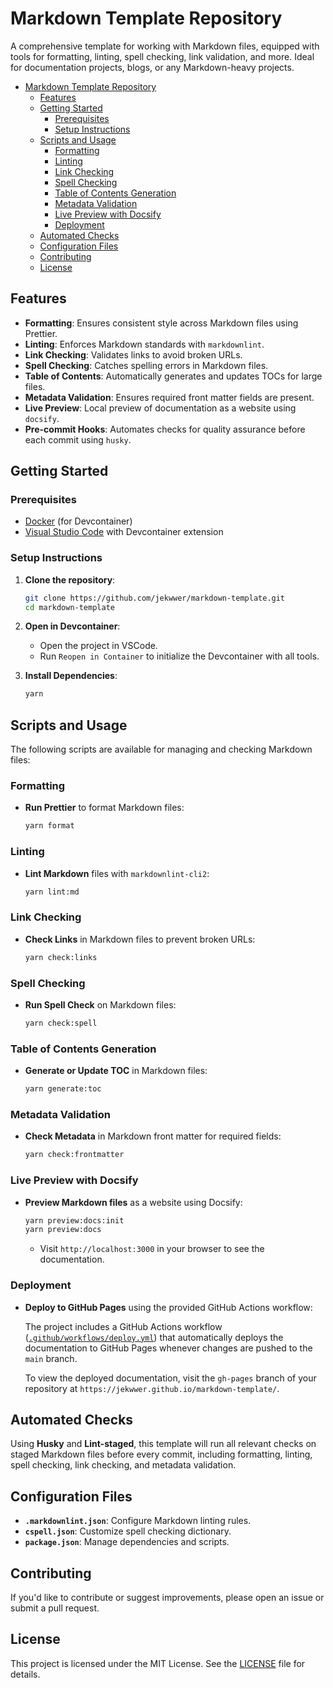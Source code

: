 # Markdown Template Repository

A comprehensive template for working with Markdown files,
equipped with tools for formatting, linting, spell checking, link validation, and more.
Ideal for documentation projects, blogs, or any Markdown-heavy projects.

<!-- toc -->

- [Markdown Template Repository](#markdown-template-repository)
  - [Features](#features)
  - [Getting Started](#getting-started)
    - [Prerequisites](#prerequisites)
    - [Setup Instructions](#setup-instructions)
  - [Scripts and Usage](#scripts-and-usage)
    - [Formatting](#formatting)
    - [Linting](#linting)
    - [Link Checking](#link-checking)
    - [Spell Checking](#spell-checking)
    - [Table of Contents Generation](#table-of-contents-generation)
    - [Metadata Validation](#metadata-validation)
    - [Live Preview with Docsify](#live-preview-with-docsify)
    - [Deployment](#deployment)
  - [Automated Checks](#automated-checks)
  - [Configuration Files](#configuration-files)
  - [Contributing](#contributing)
  - [License](#license)

<!-- tocstop -->

## Features

- **Formatting**: Ensures consistent style across Markdown files using Prettier.
- **Linting**: Enforces Markdown standards with `markdownlint`.
- **Link Checking**: Validates links to avoid broken URLs.
- **Spell Checking**: Catches spelling errors in Markdown files.
- **Table of Contents**: Automatically generates and updates TOCs for large files.
- **Metadata Validation**: Ensures required front matter fields are present.
- **Live Preview**: Local preview of documentation as a website using `docsify`.
- **Pre-commit Hooks**: Automates checks for quality assurance before each commit using `husky`.

## Getting Started

### Prerequisites

- [Docker](https://www.docker.com/) (for Devcontainer)
- [Visual Studio Code](https://code.visualstudio.com/) with Devcontainer extension

### Setup Instructions

1. **Clone the repository**:

   ```bash
   git clone https://github.com/jekwwer/markdown-template.git
   cd markdown-template
   ```

2. **Open in Devcontainer**:

   - Open the project in VSCode.
   - Run `Reopen in Container` to initialize the Devcontainer with all tools.

3. **Install Dependencies**:

   ```bash
   yarn
   ```

## Scripts and Usage

The following scripts are available for managing and checking Markdown files:

### Formatting

- **Run Prettier** to format Markdown files:

  ```bash
  yarn format
  ```

### Linting

- **Lint Markdown** files with `markdownlint-cli2`:

  ```bash
  yarn lint:md
  ```

### Link Checking

- **Check Links** in Markdown files to prevent broken URLs:

  ```bash
  yarn check:links
  ```

### Spell Checking

- **Run Spell Check** on Markdown files:

  ```bash
  yarn check:spell
  ```

### Table of Contents Generation

- **Generate or Update TOC** in Markdown files:

  ```bash
  yarn generate:toc
  ```

### Metadata Validation

- **Check Metadata** in Markdown front matter for required fields:

  ```bash
  yarn check:frontmatter
  ```

### Live Preview with Docsify

- **Preview Markdown files** as a website using Docsify:

  ```bash
  yarn preview:docs:init
  yarn preview:docs
  ```

  - Visit `http://localhost:3000` in your browser to see the documentation.

### Deployment

- **Deploy to GitHub Pages** using the provided GitHub Actions workflow:

  The project includes a GitHub Actions workflow ([`.github/workflows/deploy.yml`](.github/workflows/deploy.yml))
  that automatically deploys the documentation to GitHub Pages whenever changes are pushed to the `main` branch.

  To view the deployed documentation, visit the `gh-pages` branch of your repository at `https://jekwwer.github.io/markdown-template/`.

## Automated Checks

Using **Husky** and **Lint-staged**, this template will run all relevant checks on staged Markdown files before every commit,
including formatting, linting, spell checking, link checking, and metadata validation.

## Configuration Files

- **`.markdownlint.json`**: Configure Markdown linting rules.
- **`cspell.json`**: Customize spell checking dictionary.
- **`package.json`**: Manage dependencies and scripts.

## Contributing

If you'd like to contribute or suggest improvements, please open an issue or submit a pull request.

## License

This project is licensed under the MIT License. See the [LICENSE](./LICENSE) file for details.
